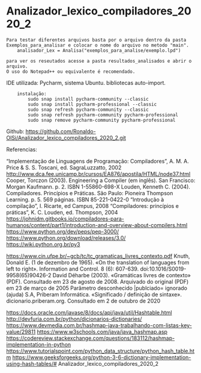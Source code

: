 # Analizador_lexico_compiladores_2020_2

    Para testar diferentes arquivos basta por o arquivo dentro da pasta
    Exemplos_para_analisar e colocar o nome do arquivo no metodo "main".
        analisador_Lex = Analisa("exemplos_para_analise/exemplo.lpd")

    para ver os reseutados acesse a pasta resultados_analisados e abrir o arquivo.
    O uso do Notepad++ ou equivalente é recomendado.

IDE utilizada:
    Pycharm, sistema Ubuntu.
    bibliotecas auto-import.
	
		instalação:
			sudo snap install pycharm-community --classic
			sudo snap install pycharm-professional --classic
			sudo snap refresh pycharm-community --classic
			sudo snap refresh pycharm-community pycharm-professional
			sudo snap remove pycharm-community pycharm-professional
		
Github:
    https://github.com/Ronaldo-OlSi/Analizador_lexico_compiladores_2020_2.git


Referencias:

“Implementação de Linguagens de Programação:
Compiladores”, A. M. A. Price & S. S. Toscani, ed. SagraLuzzatto, 2002
http://www.dca.fee.unicamp.br/cursos/EA876/apostila/HTML/node37.html
Cooper, Torczon (2003). Engineering a Compiler (em inglês). San Francisco: Morgan Kaufmann. p. 2. ISBN 1-55860-698-X
Louden, Kenneth C. (2004). Compiladores. Princípios e Práticas. São Paulo: Pioneira Thompson Learning. p. 5. 569 páginas. ISBN 85-221-0422-0
“Introdução à compilação”, I. Ricarte, ed Campus, 2008
“Compiladores: princípios e práticas”, K. C. Louden, ed.
Thompson, 2004
https://johnidm.gitbooks.io/compiladores-para-humanos/content/part1/introduction-and-overview-about-compilers.html
https://www.python.org/dev/peps/pep-3000/
https://www.python.org/download/releases/3.0/
https://wiki.python.org.br/py3


https://www.cin.ufpe.br/~gcb/tc/tc_gramaticas_livres_contexto.pdf
Knuth, Donald E. (1 de dezembro de 1965). «On the translation of languages from left to right». Information and Control. 8 (6): 607-639. doi:10.1016/S0019-9958(65)90426-2
David Déharbe (2003). «Gramáticas livres de contexto» (PDF). Consultado em 23 de agosto de 2008. Arquivado do original (PDF) em 23 de março de 2005 Parâmetro desconhecido |publciado= ignorado (ajuda)
S.A, Priberam Informática. «Significado / definição de sintaxe». dicionario.priberam.org. Consultado em 2 de outubro de 2020

https://docs.oracle.com/javase/8/docs/api/java/util/Hashtable.html
http://devfuria.com.br/python/dicionarios-dictionaries/
https://www.devmedia.com.br/hashmap-java-trabalhando-com-listas-key-value/29811
https://www.w3schools.com/java/java_hashmap.asp
https://codereview.stackexchange.com/questions/183112/hashmap-implementation-in-python
https://www.tutorialspoint.com/python_data_structure/python_hash_table.htm
https://www.geeksforgeeks.org/python-3-6-dictionary-implementation-using-hash-tables/# Analizador_lexico_compiladores_2020_2
